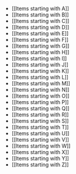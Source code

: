 - [[Items starting with A]]
- [[Items starting with B]]
- [[Items starting with C]]
- [[Items starting with D]]
- [[Items starting with E]]
- [[Items starting with F]]
- [[Items starting with G]]
- [[Items starting with H]]
- [[Items starting with I]]
- [[Items starting with J]]
- [[Items starting with K]]
- [[Items starting with L]]
- [[Items starting with M]]
- [[Items starting with N]]
- [[Items starting with O]]
- [[Items starting with P]]
- [[Items starting with Q]]
- [[Items starting with R]]
- [[Items starting with S]]
- [[Items starting with T]]
- [[Items starting with U]]
- [[Items starting with V]]
- [[Items starting with W]]
- [[Items starting with X]]
- [[Items starting with Y]]
- [[Items starting with Z]]
